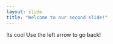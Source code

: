 ```yaml
---
layout: slide
title: "Welcome to our second slide!"
---
```

Its cool
Use the left arrow to go back!
